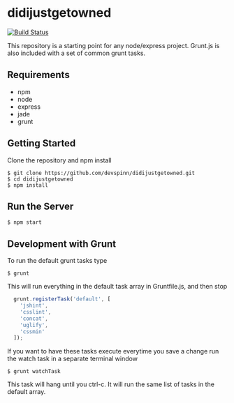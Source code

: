 didijustgetowned
=================
[![Build Status](https://travis-ci.org/marcusmolchany/node-express-grunt-starter.svg?branch=master)](https://travis-ci.org/marcusmolchany/node-express-grunt-starter)

This repository is a starting point for any node/express project. Grunt.js is also included with a set of common grunt tasks.

## Requirements
* npm
* node
* express
* jade
* grunt

## Getting Started

Clone the repository and npm install
```shell
$ git clone https://github.com/devspinn/didijustgetowned.git
$ cd didijustgetowned
$ npm install
```

## Run the Server
```shell
$ npm start
```

## Development with Grunt

To run the default grunt tasks type
```shell
$ grunt
```

This will run everything in the default task array in Gruntfile.js, and then stop
```javascript
  grunt.registerTask('default', [
    'jshint',
    'csslint',
    'concat',
    'uglify',
    'cssmin'
  ]);
```

If you want to have these tasks execute everytime you save a change run the watch task in a separate terminal window
```shell
$ grunt watchTask
```

This task will hang until you ctrl-c. It will run the same list of tasks in the default array.
